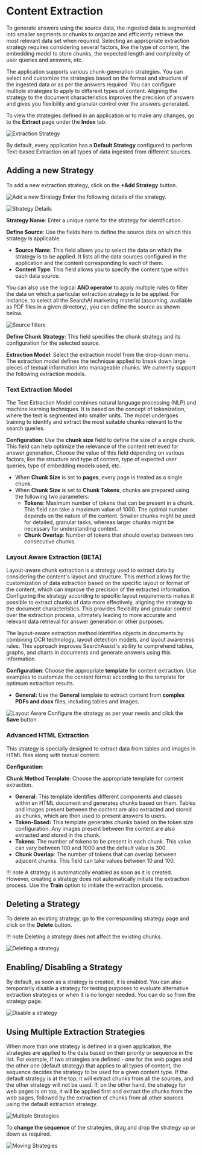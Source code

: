 # Content Extraction

To generate answers using the source data, the ingested data is segmented into smaller segments or chunks to organize and efficiently retrieve the most relevant data set when required. Selecting an appropriate extraction strategy requires considering several factors, like the type of content, the embedding model to store chunks, the expected length and complexity of user queries and answers, etc.

The application supports various chunk-generation strategies. You can select and customize the strategies based on the format and structure of the ingested data or as per the answers required. You can configure multiple strategies to apply to different types of content. Aligning the strategy to the document characteristics improves the precision of answers and gives you flexibility and granular control over the answers generated.  

To view the strategies defined in an application or to make any changes, go to the **Extract** page under the **Index** tab. 

![Extraction Strategy](../images/extract-home.png "Extraction Strategy")

By default, every application has a **Default Strategy** configured to perform Text-based Extraction on all types of data ingested from different sources. 

## Adding a new Strategy

To add a new extraction strategy, click on the **+Add Strategy** button.

![Add a new Strategy](../images/add-strategy.png "Add a new Strategy")
Enter the following details of the strategy.

![Strategy Details](../images/add-strategy-widget.png "Strategy Details")

**Strategy Name**: Enter a unique name for the strategy for identification. 

**Define Source**: Use the fields here to define the source data on which this strategy is applicable. 

* **Source Name**: This field allows you to select the data on which the strategy is to be applied. It lists all the data sources configured in the application and the content corresponding to each of them. 
* **Content Type**: This field allows you to specify the content type within each data source. 

You can also use the logical **AND operator** to apply multiple rules to filter the data on which a particular extraction strategy is to be applied. For instance, to select all the SearchAI marketing material (assuming, available as PDF files in a given directory), you can define the source as shown below.

![Source filters](../images/source-filters.png "Source Filters")

**Define Chunk Strategy**: This field specifies the chunk strategy and its configuration for the selected source.

**Extraction Model**: Select the extraction model from the drop-down menu. The extraction model defines the technique applied to break down large pieces of textual information into manageable chunks. We currently support the following extraction models.

### **Text Extraction Model**

The Text Extraction Model combines natural language processing (NLP) and machine learning techniques. It is based on the concept of tokenization, where the text is segmented into smaller units. The model undergoes training to identify and extract the most suitable chunks relevant to the search queries.

**Configuration**: Use the **chunk size** field  to define the size of a single chunk. This field can help optimize the relevance of the content retrieved for answer generation. Choose the value of this field depending on various factors, like the structure and type of content, type of expected user queries, type of embedding models used, etc. 

* When **Chunk Size** is set to **pages**, every page is treated as a single chunk. 
* When **Chunk Size** is set to **Chunk Tokens**, chunks are prepared using the following two parameters:
    *  **Tokens**: Maximum number of tokens that can be present in a chunk. This field can take a maximum value of 1000. The optimal number depends on the nature of the content. Smaller chunks might be used for detailed, granular tasks, whereas larger chunks might be necessary for understanding context​​.
    * **Chunk Overlap**: Number of tokens that should overlap between two consecutive chunks.

### **Layout Aware Extraction (BETA)**

Layout-aware chunk extraction is a strategy used to extract data by considering the content's layout and structure. This method allows for the customization of data extraction based on the specific layout or format of the content, which can improve the precision of the extracted information. Configuring the strategy according to specific layout requirements makes it possible to extract chunks of data more effectively, aligning the strategy to the document characteristics. This provides flexibility and granular control over the extraction process, ultimately leading to more accurate and relevant data retrieval for answer generation or other purposes. 

The layout-aware extraction method identifies objects in documents by combining OCR technology, layout detection models, and layout awareness rules. This approach improves SearchAssist's ability to comprehend tables, graphs, and charts in documents and generate answers using this information.

**Configuration**: Choose the appropriate **template** for content extraction. Use examples to customize the content format according to the template for optimum extraction results. 

* **General:** Use the **General** template to extract content from **complex PDFs and docx** files, including tables and images. 

![Layout Aware](../images/layout-aware-templates.png "Layout Aware Templates")
Configure the strategy as per your needs and click the **Save** button. 

### **Advanced HTML Extraction**

This strategy is specially designed to extract data from tables and images in HTML files along with textual content. 

**Configuration**: 

**Chunk Method Template**: Choose the appropriate template for content extraction.

* **General**: This template identifies different components and classes within an HTML document and generates chunks based on them. Tables and images present between the content are also extracted and stored as chunks, which are then used to present answers to users.
* **Token-Based:** This template generates chunks based on the token size configuration. Any images present between the content are also extracted and stored in the chunk.
* **Tokens**:  The number of tokens to be present in each chunk. This value can vary between 100 and 1000 and the default value is 300. 
* **Chunk Overlap**: The number of tokens that can overlap between adjacent chunks. This field can take values between 10 and 100. 

!!! note
    A strategy is automatically enabled as soon as it is created. However, creating a strategy does not automatically initiate the extraction process. Use the **Train** option to initiate the extraction process.   

## Deleting a Strategy

To delete an existing strategy, go to the corresponding strategy page and click on the **Delete** button. 

!!! note
    Deleting a strategy does not affect the existing chunks.

![Deleting a strategy](../images/delete-a-strategy.png "Deleting a strategy")

## Enabling/ Disabling a Strategy

By default, as soon as a strategy is created, it is enabled. You can also temporarily disable a strategy for testing purposes to evaluate alternative extraction strategies or when it is no longer needed. You can do so from the strategy page. 

![Disable a strategy](../images/disable-a-strategy.png "Disable a strategy")

## Using Multiple Extraction Strategies

When more than one strategy is defined in a given application, the strategies are applied to the data based on their priority or sequence in the list. For example, if two strategies are defined - one for the web pages and the other one (default strategy) that applies to all types of content, the sequence decides the strategy to be used for a given content type. If the default strategy is at the top, it will extract chunks from all the sources, and the other strategy will not be used. If, on the other hand, the strategy for web pages is on top, it will be applied first and extract the chunks from the web pages, followed by the extraction of chunks from all other sources using the default extraction strategy.  

![Multiple Strategies](../images/multiple-strategies.png "Multiple Strategies")

To **change the sequence** of the strategies, drag and drop the strategy up or down as required.

![Moving Strategies](../images/moving-strategies.png "Moving Strategies")
